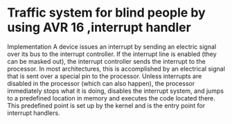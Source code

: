 # Traffic system for blind people by using AVR 16 ,interrupt handler
 Implementation A device issues an interrupt by sending an electric signal over its bus to the interrupt controller. If the interrupt line is enabled (they can be masked out), the interrupt controller sends the interrupt to the processor. In most architectures, this is accomplished by an electrical signal that is sent over a special pin to the processor. Unless interrupts are disabled in the processor (which can also happen), the processor immediately stops what it is doing, disables the interrupt system, and jumps to a predefined location in memory and executes the code located there. This predefined point is set up by the kernel and is the entry point for interrupt handlers.
